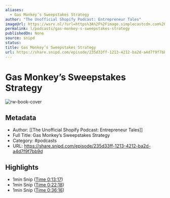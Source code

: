 ```yaml
---
aliases:
  - Gas Monkey’s Sweepstakes Strategy
author: "The Unofficial Shopify Podcast: Entrepreneur Tales"
imageUrl: https://wsrv.nl/?url=https%3A%2F%2Fimage.simplecastcdn.com%2Fimages%2Ff4815144-b38e-446b-a84a-9a0b83ba5f93%2F84f0f5ad-d5bd-41eb-889a-29cf91ed3fce%2F3000x3000%2Fepisode-art-2021.jpg%3Faid%3Drss_feed&w=100&h=100
permalink: l/podcasts/gas-monkey-s-sweepstakes-strategy
publishedOn: None
source: snipd
status: 
title: Gas Monkey’s Sweepstakes Strategy
url: https://share.snipd.com/episode/235d33ff-1213-4212-ba2d-a4d7f9f7bb9d
---
```

# Gas Monkey’s Sweepstakes Strategy

![rw-book-cover](https://wsrv.nl/?url=https%3A%2F%2Fimage.simplecastcdn.com%2Fimages%2Ff4815144-b38e-446b-a84a-9a0b83ba5f93%2F84f0f5ad-d5bd-41eb-889a-29cf91ed3fce%2F3000x3000%2Fepisode-art-2021.jpg%3Faid%3Drss_feed&w=100&h=100)

## Metadata

- Author: [[The Unofficial Shopify Podcast: Entrepreneur Tales]]
- Full Title: Gas Monkey’s Sweepstakes Strategy
- Category: #podcasts
- URL: https://share.snipd.com/episode/235d33ff-1213-4212-ba2d-a4d7f9f7bb9d

## Highlights

- 1min Snip ([Time 0:13:17](https://share.snipd.com/snip/df94a00f-a097-4d80-b660-5e0cdbc73de5))
- 1min Snip ([Time 0:22:18](https://share.snipd.com/snip/05f46aba-313f-4ad8-94c0-3c1ada3a0b71))
- 1min Snip ([Time 0:36:16](https://share.snipd.com/snip/e7c15f08-4fae-4cb4-ab25-1eb79aa8be2d))
